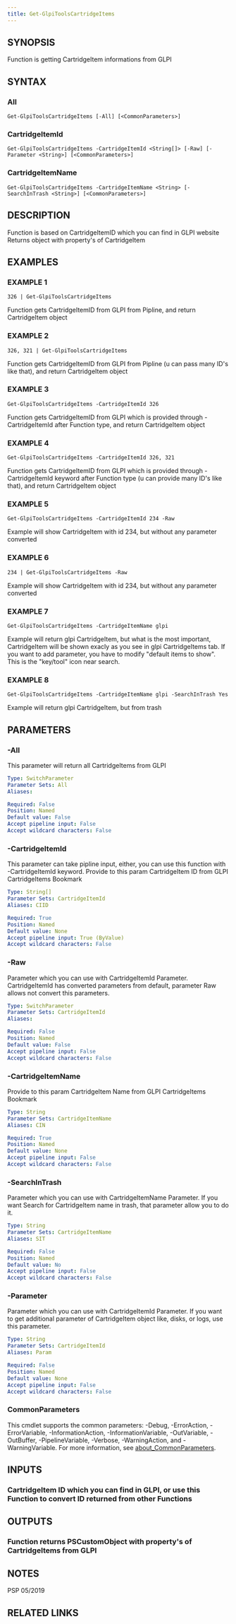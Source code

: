 ```yaml
---
title: Get-GlpiToolsCartridgeItems
---
```


## SYNOPSIS
Function is getting CartridgeItem informations from GLPI

## SYNTAX

### All
```
Get-GlpiToolsCartridgeItems [-All] [<CommonParameters>]
```

### CartridgeItemId
```
Get-GlpiToolsCartridgeItems -CartridgeItemId <String[]> [-Raw] [-Parameter <String>] [<CommonParameters>]
```

### CartridgeItemName
```
Get-GlpiToolsCartridgeItems -CartridgeItemName <String> [-SearchInTrash <String>] [<CommonParameters>]
```

## DESCRIPTION
Function is based on CartridgeItemID which you can find in GLPI website
Returns object with property's of CartridgeItem

## EXAMPLES

### EXAMPLE 1
```
326 | Get-GlpiToolsCartridgeItems
```

Function gets CartridgeItemID from GLPI from Pipline, and return CartridgeItem object

### EXAMPLE 2
```
326, 321 | Get-GlpiToolsCartridgeItems
```

Function gets CartridgeItemID from GLPI from Pipline (u can pass many ID's like that), and return CartridgeItem object

### EXAMPLE 3
```
Get-GlpiToolsCartridgeItems -CartridgeItemId 326
```

Function gets CartridgeItemID from GLPI which is provided through -CartridgeItemId after Function type, and return CartridgeItem object

### EXAMPLE 4
```
Get-GlpiToolsCartridgeItems -CartridgeItemId 326, 321
```

Function gets CartridgeItemID from GLPI which is provided through -CartridgeItemId keyword after Function type (u can provide many ID's like that), and return CartridgeItem object

### EXAMPLE 5
```
Get-GlpiToolsCartridgeItems -CartridgeItemId 234 -Raw
```

Example will show CartridgeItem with id 234, but without any parameter converted

### EXAMPLE 6
```
234 | Get-GlpiToolsCartridgeItems -Raw
```

Example will show CartridgeItem with id 234, but without any parameter converted

### EXAMPLE 7
```
Get-GlpiToolsCartridgeItems -CartridgeItemName glpi
```

Example will return glpi CartridgeItem, but what is the most important, CartridgeItem will be shown exacly as you see in glpi CartridgeItems tab.
If you want to add parameter, you have to modify "default items to show".
This is the "key/tool" icon near search.

### EXAMPLE 8
```
Get-GlpiToolsCartridgeItems -CartridgeItemName glpi -SearchInTrash Yes
```

Example will return glpi CartridgeItem, but from trash

## PARAMETERS

### -All
This parameter will return all CartridgeItems from GLPI

```yaml
Type: SwitchParameter
Parameter Sets: All
Aliases:

Required: False
Position: Named
Default value: False
Accept pipeline input: False
Accept wildcard characters: False
```

### -CartridgeItemId
This parameter can take pipline input, either, you can use this function with -CartridgeItemId keyword.
Provide to this param CartridgeItem ID from GLPI CartridgeItems Bookmark

```yaml
Type: String[]
Parameter Sets: CartridgeItemId
Aliases: CIID

Required: True
Position: Named
Default value: None
Accept pipeline input: True (ByValue)
Accept wildcard characters: False
```

### -Raw
Parameter which you can use with CartridgeItemId Parameter.
CartridgeItemId has converted parameters from default, parameter Raw allows not convert this parameters.

```yaml
Type: SwitchParameter
Parameter Sets: CartridgeItemId
Aliases:

Required: False
Position: Named
Default value: False
Accept pipeline input: False
Accept wildcard characters: False
```

### -CartridgeItemName
Provide to this param CartridgeItem Name from GLPI CartridgeItems Bookmark

```yaml
Type: String
Parameter Sets: CartridgeItemName
Aliases: CIN

Required: True
Position: Named
Default value: None
Accept pipeline input: False
Accept wildcard characters: False
```

### -SearchInTrash
Parameter which you can use with CartridgeItemName Parameter.
If you want Search for CartridgeItem name in trash, that parameter allow you to do it.

```yaml
Type: String
Parameter Sets: CartridgeItemName
Aliases: SIT

Required: False
Position: Named
Default value: No
Accept pipeline input: False
Accept wildcard characters: False
```

### -Parameter
Parameter which you can use with CartridgeItemId Parameter. 
If you want to get additional parameter of CartridgeItem object like, disks, or logs, use this parameter.

```yaml
Type: String
Parameter Sets: CartridgeItemId
Aliases: Param

Required: False
Position: Named
Default value: None
Accept pipeline input: False
Accept wildcard characters: False
```

### CommonParameters
This cmdlet supports the common parameters: -Debug, -ErrorAction, -ErrorVariable, -InformationAction, -InformationVariable, -OutVariable, -OutBuffer, -PipelineVariable, -Verbose, -WarningAction, and -WarningVariable. For more information, see [about_CommonParameters](http://go.microsoft.com/fwlink/?LinkID=113216).

## INPUTS

### CartridgeItem ID which you can find in GLPI, or use this Function to convert ID returned from other Functions
## OUTPUTS

### Function returns PSCustomObject with property's of CartridgeItems from GLPI
## NOTES
PSP 05/2019

## RELATED LINKS
